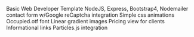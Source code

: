 Basic Web Developer Template
NodeJS, Express, Bootstrap4, Nodemailer contact form w/Google reCaptcha integration
Simple css animations
Occupied.otf font
Linear gradient images
Pricing view for clients
Informational links
Particles.js integration
